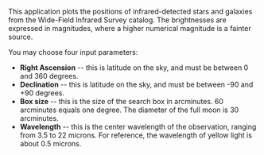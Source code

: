 

This application plots the positions of infrared-detected stars and galaxies
from the Wide-Field Infrared Survey catalog. The brightnesses are expressed in
magnitudes, where a higher numerical magnitude is a fainter source.

You may choose four input parameters:

* **Right Ascension** -- this is latitude on the sky, and must be between 0 and 360 degrees. 
* **Declination** -- this is latitude on the sky, and must be between -90 and +90 degrees.
* **Box size** -- this is the size of the search box in arcminutes. 60 arcminutes equals
one degree. The diameter of the full moon is 30 arcminutes.
* **Wavelength** -- this is the center wavelength of the observation, ranging from
3.5 to 22 microns. For reference, the wavelength of yellow light is about 0.5 microns.

